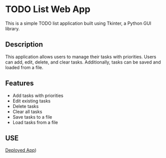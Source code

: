 # TODO List Web App

This is a simple TODO list application built using Tkinter, a Python GUI library.

## Description

This application allows users to manage their tasks with priorities. Users can add, edit, delete, and clear tasks. Additionally, tasks can be saved and loaded from a file.

## Features

- Add tasks with priorities
- Edit existing tasks
- Delete tasks
- Clear all tasks
- Save tasks to a file
- Load tasks from a file

## USE
[Deployed App]((https://replit.com/@sivani-l-r/To-Do-List-App?v=1)https://replit.com/@sivani-l-r/To-Do-List-App?v=1))


